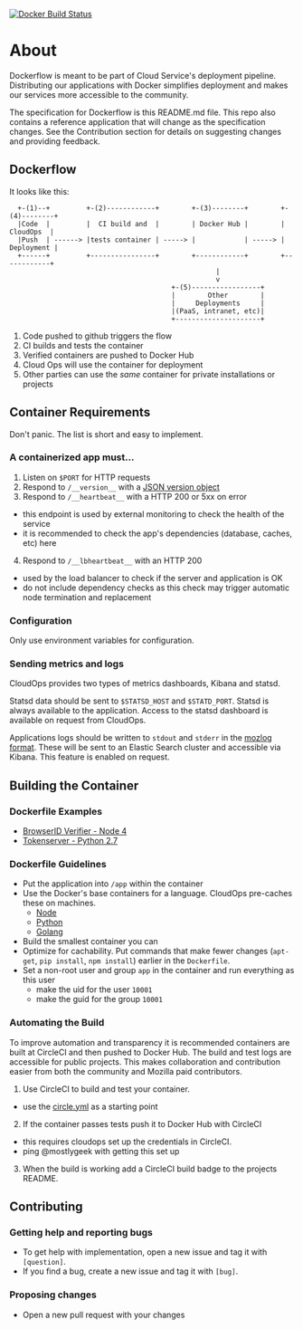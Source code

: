 [![Docker Build Status](https://circleci.com/gh/mozilla-services/Dockerflow/tree/master.svg?style=shield&circle-token=c7c606e039cdccd2380782672ac12b2e85550295)](https://circleci.com/gh/mozilla-services/Dockerflow)

# About

Dockerflow is meant to be part of Cloud Service's deployment pipeline. Distributing our applications with Docker simplifies deployment and makes our services more accessible to the community. 

The specification for Dockerflow is this README.md file. This repo also contains a reference application that will change as the specification changes. See the Contribution section for details on suggesting changes and providing feedback.

## Dockerflow

It looks like this: 

````
  +-(1)--+         +-(2)------------+        +-(3)--------+        +-(4)--------+
  |Code  |         |  CI build and  |        | Docker Hub |        |  CloudOps  |
  |Push  | ------> |tests container | -----> |            | -----> | Deployment |
  +------+         +----------------+        +------------+        +------------+
                                                   |
                                                   v
                                        +-(5)-----------------+
                                        |        Other        |
                                        |     Deployments     |
                                        |(PaaS, intranet, etc)|
                                        +---------------------+

````

1. Code pushed to github triggers the flow
2. CI builds and tests the container
3. Verified containers are pushed to Docker Hub
4. Cloud Ops will use the container for deployment
5. Other parties can use the *same* container for private installations or projects


## Container Requirements

Don't panic. The list is short and easy to implement.

### A containerized app must...

1. Listen on `$PORT` for HTTP requests
2. Respond to `/__version__` with a [JSON version object](https://docs.google.com/document/d/1rGVyiLYvZyKE2oHcSVx-vBmQRKhs1kLLgn7xeCs6qKs/edit?usp=sharing)
3. Respond to `/__heartbeat__` with a HTTP 200 or 5xx on error
  * this endpoint is used by external monitoring to check the health of the service
  * it is recommended to check the app's dependencies (database, caches, etc) here
4. Respond to `/__lbheartbeat__` with an HTTP 200
  * used by the load balancer to check if the server and application is OK
  * do not include dependency checks as this check may trigger automatic node termination and replacement


### Configuration

Only use environment variables for configuration. 

### Sending metrics and logs

CloudOps provides two types of metrics dashboards, Kibana and statsd. 

Statsd data should be sent to `$STATSD_HOST` and `$STATD_PORT`. Statsd is always available to the application. Access to the statsd dashboard is available on request from CloudOps. 

Applications logs should be written to `stdout` and `stderr` in the [mozlog format](https://mana.mozilla.org/wiki/pages/viewpage.action?pageId=42895640). These will be sent to an Elastic Search cluster and accessible via Kibana. This feature is enabled on request. 


## Building the Container

### Dockerfile Examples 

* [BrowserID Verifier - Node 4](https://github.com/mozilla/browserid-verifier/blob/master/Dockerfile)
* [Tokenserver - Python 2.7](https://github.com/mozilla-services/tokenserver/blob/master/Dockerfile)

### Dockerfile Guidelines

* Put the application into `/app` within the container
* Use the Docker's base containers for a language. CloudOps pre-caches these on machines. 
  * [Node](https://hub.docker.com/_/node/)
  * [Python](https://hub.docker.com/_/python/)
  * [Golang](https://hub.docker.com/_/golang/)
* Build the smallest container you can
* Optimize for cachability. Put commands that make fewer changes (`apt-get`, `pip install`, `npm install`) earlier in the `Dockerfile`.
* Set a non-root user and group `app` in the container and run everything as this user
  * make the uid for the user `10001`
  * make the guid for the group `10001`


### Automating the Build

To improve automation and transparency it is recommended containers are built at CircleCI and then pushed to Docker Hub. The build and test logs are accessible for public projects. This makes collaboration and contribution easier from both the community and Mozilla paid contributors. 

1. Use CircleCI to build and test your container. 
  - use the [circle.yml](https://github.com/mozilla-services/Dockerflow/circle.yml) as a starting point 
2. If the container passes tests push it to Docker Hub with CircleCI
  - this requires cloudops set up the credentials in CircleCI. 
  - ping @mostlygeek with getting this set up
3. When the build is working add a CircleCI build badge to the projects README. 

## Contributing

### Getting help and reporting bugs

* To get help with implementation, open a new issue and tag it with `[question]`.
* If you find a bug, create a new issue and tag it with `[bug]`. 

### Proposing changes

* Open a new pull request with your changes